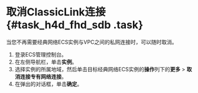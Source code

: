 # 取消ClassicLink连接 {#task_h4d_fhd_sdb .task}

当您不再需要经典网络ECS实例与VPC之间的私网连接时，可以随时取消。

1.   登录ECS管理控制台。 
2.   在左侧导航栏，单击**实例**。 
3.   选择实例的所属地域，然后单击目标经典网络ECS实例的**操作**列下的**更多** \> **取消连接专有网络连接**。 
4.   在弹出的对话框，单击**确定**。 


